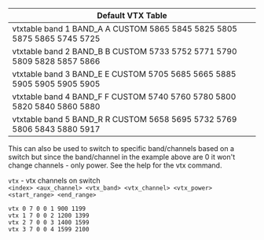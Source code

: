 
| Default VTX Table                                                       |
|-------------------------------------------------------------------------|
| vtxtable band 1 BAND_A A CUSTOM 5865 5845 5825 5805 5875 5865 5745 5725 |
| vtxtable band 2 BAND_B B CUSTOM 5733 5752 5771 5790 5809 5828 5857 5866 |
| vtxtable band 3 BAND_E E CUSTOM 5705 5685 5665 5885 5905 5905 5905 5905 |
| vtxtable band 4 BAND_F F CUSTOM 5740 5760 5780 5800 5820 5840 5860 5880 |
| vtxtable band 5 BAND_R R CUSTOM 5658 5695 5732 5769 5806 5843 5880 5917 |

This can also be used to switch to specific band/channels based on a switch but since the band/channel in the example above are 0 it won't change channels - only power. See the help for the vtx command.  
  
`vtx` - vtx channels on switch  
`<index> <aux_channel> <vtx_band> <vtx_channel> <vtx_power> <start_range> <end_range>`
```
vtx 0 7 0 0 1 900 1199
vtx 1 7 0 0 2 1200 1399
vtx 2 7 0 0 3 1400 1599
vtx 3 7 0 0 4 1599 2100
```



